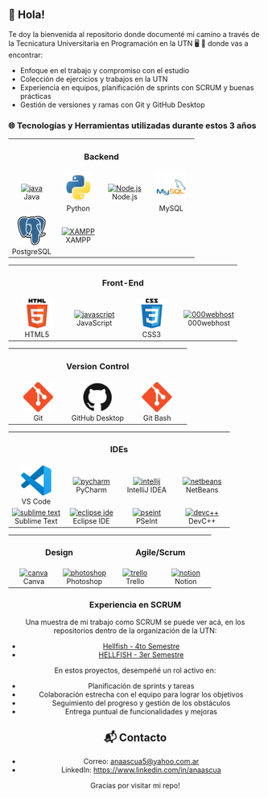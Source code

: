 ## 👋 Hola!

Te doy la bienvenida al repositorio donde documenté mi camino a través de la Tecnicatura Universitaria en Programación en la UTN 🖥️ 🚀
donde vas a encontrar:

- Enfoque en el trabajo y compromiso con el estudio
- Colección de ejercicios y trabajos en la UTN
- Experiencia en equipos, planificación de sprints con SCRUM y buenas prácticas
- Gestión de versiones y ramas con Git y GitHub Desktop

### 🌐 Tecnologías y Herramientas utilizadas durante estos 3 años

<center>
<!-- BACKEND SECTION -->

<table>
  <tr>
    <td colspan="4" align="center">
      <h3>Backend</h3>
    </td>
  </tr>
  <tr>
    <td align="center" width="25%">
      <a href="https://www.java.com" target="_blank" rel="noreferrer">
        <img src="https://cdn.icon-icons.com/icons2/2415/PNG/512/java_original_wordmark_logo_icon_146459.png" alt="java" width="60"/>
      </a>
      <br>Java
    </td>
    <td align="center" width="25%">
      <a href="https://www.python.org" target="_blank" rel="noreferrer">
        <img src="https://raw.githubusercontent.com/devicons/devicon/master/icons/python/python-original.svg" alt="python" width="60"/>
      </a>
      <br>Python
    </td>
    <td align="center" width="25%">
      <a href="https://nodejs.org" target="_blank" rel="noreferrer">
        <img src="https://vistaran-tech.s3.ap-south-1.amazonaws.com/wp-content/uploads/2022/05/13104926/nodejs-logo.png" alt="Node.js" width="60"/>
      </a>
      <br>Node.js
    </td>
    <td align="center" width="25%">
      <a href="https://www.mysql.com" target="_blank" rel="noreferrer">
        <img src="https://raw.githubusercontent.com/devicons/devicon/master/icons/mysql/mysql-original-wordmark.svg" width="60"/>
      </a>
      <br>MySQL
    </td>
  </tr>
  <tr>
    <td align="center" width="25%">
      <a href="https://www.postgresql.org" target="_blank" rel="noreferrer">
        <img src="https://raw.githubusercontent.com/devicons/devicon/master/icons/postgresql/postgresql-original.svg" alt="PostgreSQL" width="60"/>
      </a>
      <br>PostgreSQL
    </td>
    <td align="center" width="25%">
      <a href="https://www.apachefriends.org/index.html" target="_blank" rel="noreferrer">
        <img src="https://i.pinimg.com/originals/91/e7/06/91e7060cf174afaa561db15313c12fef.png" alt="XAMPP" width="45"/>
      </a>
      <br>XAMPP
    </td>
  </tr>
</table>

<!-- FRONTEND SECTION -->
<table>
  <tr>
    <td colspan="4" align="center">
      <h3>Front-End</h3>
    </td>
  </tr>
  <tr>
    <td align="center" width="25%">
      <a href="https://www.w3schools.com/html/" target="_blank" rel="noreferrer">
        <img src="https://raw.githubusercontent.com/devicons/devicon/master/icons/html5/html5-original-wordmark.svg" alt="html5" width="60" height="60"/>
      </a>
      <br>HTML5
    </td>
    <td align="center" width="25%">
      <a href="https://www.javascript.com" target="_blank" rel="noreferrer">
        <img src="https://upload.wikimedia.org/wikipedia/commons/thumb/9/99/Unofficial_JavaScript_logo_2.svg/480px-Unofficial_JavaScript_logo_2.svg.png" alt="javascript" width="60" height="60"/>
      </a>
      <br>JavaScript
    </td>
    <td align="center" width="25%">
      <a href="https://www.w3schools.com/css/" target="_blank" rel="noreferrer">
        <img src="https://raw.githubusercontent.com/devicons/devicon/master/icons/css3/css3-original-wordmark.svg" alt="css3" width="60" height="60"/>
      </a>
      <br>CSS3
    </td>
    <td align="center" width="25%">
      <a href="https://www.000webhost.com/" target="_blank" rel="noreferrer">
        <img src="https://ar.000webhost.com/static/default.000webhost.com/images/logo/400x400-red.png" alt="000webhost" width="60" height="60"/>
      </a>
      <br>000webhost
    </td>
  </tr>
</table>

<!-- Tabla Version Control -->
<table>
  <tr>
    <td colspan="3" align="center">
      <h3>Version Control</h3>
    </td>
  </tr>
  <tr>
    <td align="center" width="33.33%">
      <a href="https://git-scm.com/" target="_blank" rel="noreferrer">
        <img src="https://raw.githubusercontent.com/devicons/devicon/master/icons/git/git-original.svg" alt="git" width="60"/>
      </a>
      <br>Git
    </td>
    <td align="center" width="33.33%">
      <a href="https://desktop.github.com/" target="_blank" rel="noreferrer">
        <img src="https://raw.githubusercontent.com/devicons/devicon/master/icons/github/github-original.svg" alt="github-desktop" width="60"/>
      </a>
      <br>GitHub Desktop
    </td>
    <td align="center" width="33.33%">
      <a href="https://gitforwindows.org/" target="_blank" rel="noreferrer">
        <img src="https://raw.githubusercontent.com/devicons/devicon/master/icons/git/git-original.svg" alt="git-bash" width="60"/>
      </a>
      <br>Git Bash
    </td>
  </tr>
</table>

<!-- Tabla IDEs -->
<table>
  <tr>
    <td colspan="4" align="center">
      <h3>IDEs</h3>
    </td>
  </tr>
  <tr>
    <td align="center" width="25%">
      <a href="https://code.visualstudio.com/" target="_blank" rel="noreferrer">
        <img src="https://raw.githubusercontent.com/devicons/devicon/master/icons/vscode/vscode-original.svg" alt="vscode" width="60" height="60"/>
      </a>
      <br>VS Code
    </td>
    <td align="center" width="25%">
      <a href="https://www.jetbrains.com/pycharm/" target="_blank" rel="noreferrer">
        <img src="https://logowik.com/content/uploads/images/pycharm6005.logowik.com.webp" alt="pycharm" width="90" height="70"/>
      </a>
      <br>PyCharm
    </td>
    <td align="center" width="25%">
      <a href="https://www.jetbrains.com/idea/" target="_blank" rel="noreferrer">
        <img src="https://upload.wikimedia.org/wikipedia/commons/thumb/9/9c/IntelliJ_IDEA_Icon.svg/1200px-IntelliJ_IDEA_Icon.svg.png" alt="intellij" width="60" height="60"/>
      </a>
      <br>IntelliJ IDEA
    </td>
    <td align="center" width="25%">
      <a href="https://netbeans.apache.org/" target="_blank" rel="noreferrer">
        <img src="https://upload.wikimedia.org/wikipedia/commons/thumb/9/98/Apache_NetBeans_Logo.svg/1200px-Apache_NetBeans_Logo.svg.png" alt="netbeans" width="55" height="55"/>
      </a>
      <br>NetBeans
    </td>
  </tr>
  <tr>
    <td align="center" width="25%">
      <a href="https://www.sublimetext.com/" target="_blank" rel="noreferrer">
        <img src="https://www.sublimehq.com/images/sublime_text.png" alt="sublime text" width="60" height="60"/>
      </a>
      <br>Sublime Text
    </td>
    <td align="center" width="25%">
      <a href="https://www.eclipse.org/ide/" target="_blank" rel="noreferrer">
        <img src="https://encrypted-tbn0.gstatic.com/images?q=tbn:ANd9GcS2hdDmVLdRKwnPkPLPTLR88XgFPTz3CQkNeA&usqp=CAU" alt="eclipse ide" width="60" height="60"/>
      </a>
      <br>Eclipse IDE
    </td>
    <td align="center" width="25%">
      <a href="http://pseint.sourceforge.net/" target="_blank" rel="noreferrer">
        <img src="https://pseint.sourceforge.net/logo-header.png" alt="pseint" width="60" height="60"/>
      </a>
      <br>PSeInt
    </td>
    <td align="center" width="25%">
      <a href="https://encrypted-tbn0.gstatic.com/images?q=tbn:ANd9GcSDG0NrSXrbCFfwakQT5LWOuun3qdp_klJfDW-fDR0&s" target="_blank" rel="noreferrer">
        <img src="https://encrypted-tbn0.gstatic.com/images?q=tbn:ANd9GcSDG0NrSXrbCFfwakQT5LWOuun3qdp_klJfDW-fDR0&s" alt="devc++" width="60" height="60"/>
      </a>
      <br>DevC++
    </td>
  </tr>
</table>

<!-- Tabla Design y Agile/Scrum -->
<table>
  <tr>
    <td colspan="2" align="center">
      <h3>Design</h3>
    </td>
    <td colspan="2" align="center">
      <h3>Agile/Scrum</h3>
    </td>
  </tr>
  <tr>
    <td align="center" width="25%">
      <a href="https://images.ctfassets.net/yzco4xsimv0y/4ktvkEPJ0SChqP69iZB4xR/85f99299f450eef01ef9f9ae50cceabc/Untitled_design.png?w=300&q=70" target="_blank" rel="noreferrer">
        <img src="https://images.ctfassets.net/yzco4xsimv0y/4ktvkEPJ0SChqP69iZB4xR/85f99299f450eef01ef9f9ae50cceabc/Untitled_design.png?w=300&q=70" alt="canva" width="60"/>
      </a>
      <br>Canva
    </td>
    <td align="center" width="25%">
      <a href="https://logodownload.org/wp-content/uploads/2019/10/adobe-photoshop-logo-0.png" target="_blank" rel="noreferrer">
        <img src="https://logodownload.org/wp-content/uploads/2019/10/adobe-photoshop-logo-0.png" alt="photoshop" width="60"/>
      </a>
      <br>Photoshop
    </td>
    <td align="center" width="25%">
      <a href="https://download.logo.wine/logo/Trello/Trello-Logo.wine.png" target="_blank" rel="noreferrer">
        <img src="https://download.logo.wine/logo/Trello/Trello-Logo.wine.png" alt="trello" width="60"/>
      </a>
      <br>Trello
    </td>
    <td align="center" width="25%">
      <a href="https://upload.wikimedia.org/wikipedia/commons/thumb/e/e9/Notion-logo.svg/1024px-Notion-logo.svg.png" target="_blank" rel="noreferrer">
        <img src="https://upload.wikimedia.org/wikipedia/commons/thumb/e/e9/Notion-logo.svg/1024px-Notion-logo.svg.png" alt="notion" width="60"/>
      </a>
      <br>Notion
    </td>
  </tr>
</table>


### Experiencia en SCRUM

Una muestra de mi trabajo como SCRUM se puede ver acá, en los repositorios dentro de la organización de la UTN:

- [Hellfish - 4to Semestre](https://github.com/CodeSystem2022/Hellfish_4to_semestre)
- [HELLFISH - 3er Semestre](https://github.com/CodeSystem2022/HELLFISH_3er)

En estos proyectos, desempeñé un rol activo en:

- Planificación de sprints y tareas
- Colaboración estrecha con el equipo para lograr los objetivos
- Seguimiento del progreso y gestión de los obstáculos
- Entrega puntual de funcionalidades y mejoras
  
## 📬 Contacto

- Correo: anaascua5@yahoo.com.ar
- LinkedIn: https://www.linkedin.com/in/anaascua

Gracias por visitar mi repo!
